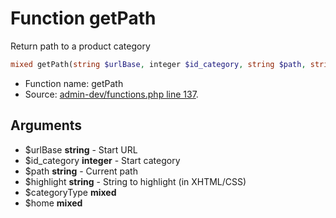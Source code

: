 Function getPath
===========================

Return path to a product category



```php
mixed getPath(string $urlBase, integer $id_category, string $path, string $highlight, $categoryType, $home)
```

* Function name: getPath
* Source: [admin-dev/functions.php line 137](https://github.com/PrestaShop/PrestaShop/blob/1.5.0.13/admin-dev/functions.php#L137).

Arguments
---------

* $urlBase **string** - Start URL
* $id_category **integer** - Start category
* $path **string** - Current path
* $highlight **string** - String to highlight (in XHTML/CSS)
* $categoryType **mixed**
* $home **mixed**

